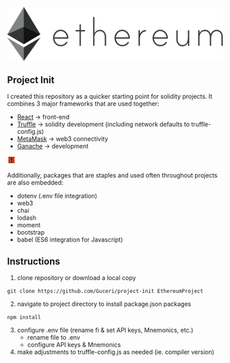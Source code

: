 ![](public/eth.png)
##
## Project Init
I created this repository as a quicker starting point for solidity projects. It combines 3 major frameworks that are used together:
- [React](https://reactjs.org/) -> front-end
- [Truffle](https://www.trufflesuite.com/truffle) -> solidity development (including network defaults to truffle-config.js)
- [MetaMask](https://metamask.io/) -> web3 connectivity
- [Ganache](https://www.trufflesuite.com/ganache) -> development 

<img src="public/infura.png" width="20" >

Additionally, packages that are staples and used often throughout projects are also embedded:
- dotenv (.env file integration)
- web3
- chai
- lodash
- moment
- bootstrap
- babel (ES6 integration for Javascript)
##
## Instructions
1.  clone repository or download a local copy
```
git clone https://github.com/Guceri/project-init EthereumProject
```
2.  navigate to project directory to install package.json packages
```
npm install
```
3.  configure .env file (rename fi & set API keys, Mnemonics, etc.)
      - rename file to .env
      - configure API keys & Mnemonics
4.  make adjustments to truffle-config.js as needed (ie. compiler version)
